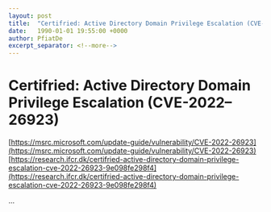 ```yaml
---
layout: post
title:  "Certifried: Active Directory Domain Privilege Escalation (CVE-2022–26923)"
date:   1990-01-01 19:55:00 +0000
author: PfiatDe
excerpt_separator: <!--more-->
---
```


# Certifried: Active Directory Domain Privilege Escalation (CVE-2022–26923)
[https://msrc.microsoft.com/update-guide/vulnerability/CVE-2022-26923](https://msrc.microsoft.com/update-guide/vulnerability/CVE-2022-26923)
[https://research.ifcr.dk/certifried-active-directory-domain-privilege-escalation-cve-2022-26923-9e098fe298f4](https://research.ifcr.dk/certifried-active-directory-domain-privilege-escalation-cve-2022-26923-9e098fe298f4)

...
<!--more-->
